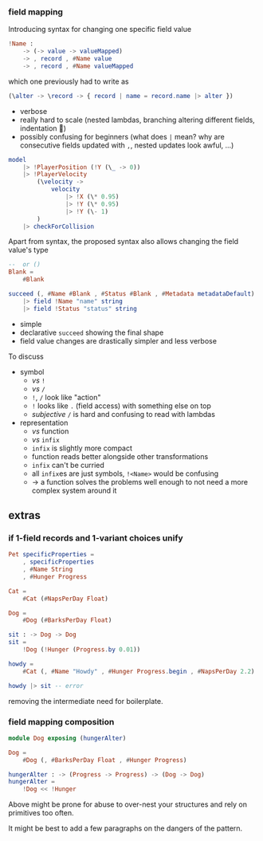 ### field mapping
Introducing syntax for changing one specific field value

```elm
!Name :
    -> (-> value -> valueMapped)
    -> , record , #Name value
    -> , record , #Name valueMapped
```

which one previously had to write as

```elm
(\alter -> \record -> { record | name = record.name |> alter })
```

  - verbose
  - really hard to scale (nested lambdas, branching altering different fields, indentation 🚀)
  - possibly confusing for beginners (what does `|` mean? why are consecutive fields updated with `,`, nested updates look awful, ...)


```elm
model
    |> !PlayerPosition (!Y (\_ -> 0))
    |> !PlayerVelocity
        (\velocity ->
            velocity
                |> !X (\* 0.95)
                |> !Y (\* 0.95)
                |> !Y (\- 1)
        )
    |> checkForCollision
```


Apart from syntax, the proposed syntax also allows changing the field value's type

```elm
--  or ()
Blank =
    #Blank

succeed (, #Name #Blank , #Status #Blank , #Metadata metadataDefault)
    |> field !Name "name" string
    |> field !Status "status" string
```

  - simple
  - declarative `succeed` showing the final shape
  - field value changes are drastically simpler and less verbose

To discuss
  - symbol
      - _vs_ `!`
      - _vs_ `/`
      - `!`, `/` look like "action"
      - `!` looks like `.` (field access) with something else on top
      - _subjective_ `/` is hard and confusing to read with lambdas
  - representation
      - _vs_ function
      - _vs_ `infix`
      - `infix` is slightly more compact
      - function reads better alongside other transformations
      - `infix` can't be curried
      - all `infix`es are just symbols, `!<Name>` would be confusing
      - → a function solves the problems well enough
        to not need a more complex system around it

## extras

### if 1-field records and 1-variant choices unify

```elm
Pet specificProperties =
    , specificProperties
    , #Name String
    , #Hunger Progress

Cat =
    #Cat (#NapsPerDay Float)

Dog =
    #Dog (#BarksPerDay Float)

sit : -> Dog -> Dog
sit =
    !Dog (!Hunger (Progress.by 0.01))

howdy =
    #Cat (, #Name "Howdy" , #Hunger Progress.begin , #NapsPerDay 2.2)

howdy |> sit -- error
```
removing the intermediate need for boilerplate.

### field mapping composition

```elm
module Dog exposing (hungerAlter)

Dog =
    #Dog (, #BarksPerDay Float , #Hunger Progress)

hungerAlter : -> (Progress -> Progress) -> (Dog -> Dog)
hungerAlter =
    !Dog << !Hunger
```
Above might be prone for abuse to over-nest your structures and rely on primitives too often.

It might be best to add a few paragraphs on the dangers of the pattern.
